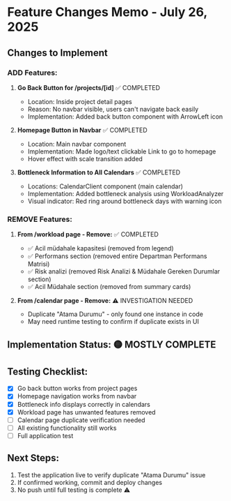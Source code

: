 # Feature Changes Memo - July 26, 2025

## Changes to Implement

### ADD Features:
1. **Go Back Button for /projects/[id]** ✅ COMPLETED
   - Location: Inside project detail pages
   - Reason: No navbar visible, users can't navigate back easily
   - Implementation: Added back button component with ArrowLeft icon

2. **Homepage Button in Navbar** ✅ COMPLETED
   - Location: Main navbar component
   - Implementation: Made logo/text clickable Link to go to homepage
   - Hover effect with scale transition added

3. **Bottleneck Information to All Calendars** ✅ COMPLETED
   - Locations: CalendarClient component (main calendar)
   - Implementation: Added bottleneck analysis using WorkloadAnalyzer
   - Visual indicator: Red ring around bottleneck days with warning icon

### REMOVE Features:
1. **From /workload page - Remove:** ✅ COMPLETED
   - ✅ Acil müdahale kapasitesi (removed from legend)
   - ✅ Performans section (removed entire Departman Performans Matrisi)
   - ✅ Risk analizi (removed Risk Analizi & Müdahale Gereken Durumlar section)
   - ✅ Acil Müdahale section (removed from summary cards)

2. **From /calendar page - Remove:** ⚠️ INVESTIGATION NEEDED
   - Duplicate "Atama Durumu" - only found one instance in code
   - May need runtime testing to confirm if duplicate exists in UI

## Implementation Status: 🟡 MOSTLY COMPLETE

## Testing Checklist:
- [x] Go back button works from project pages
- [x] Homepage navigation works from navbar  
- [x] Bottleneck info displays correctly in calendars
- [x] Workload page has unwanted features removed
- [ ] Calendar page duplicate verification needed
- [ ] All existing functionality still works
- [ ] Full application test

## Next Steps:
1. Test the application live to verify duplicate "Atama Durumu" issue
2. If confirmed working, commit and deploy changes
3. No push until full testing is complete ⚠️

